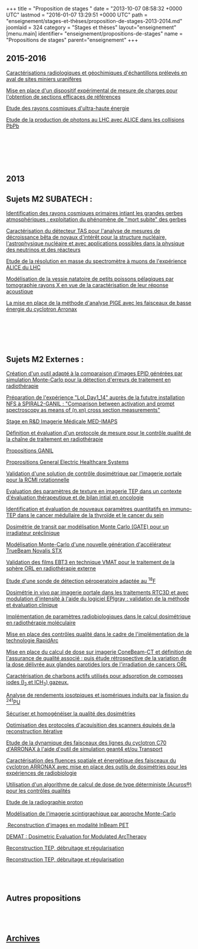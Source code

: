 +++
title = "Proposition de stages "
date = "2013-10-07 08:58:32 +0000 UTC"
lastmod = "2016-01-07 13:29:51 +0000 UTC"
path = "enseignement/stages-et-thèses/proposition-de-stages-2013-2014.md"
joomlaid = 324
category = "Stages et thèses"
layout="enseignement"
[menu.main]
  identifier= "enseignement/propositions-de-stages"
  name = "Propositions de stages"
  parent="enseignement"
+++
<h2><span><strong>2015-2016</strong></span></h2>
<p><a href="images/Enseignement/2015-1.Montavon-Roux.pdf">Caractérisations radiologiques et géochimiques d'échantillons prélevés en aval de sites miniers uranifères</a></p>
<p><a href="images/Enseignement/2015-2.PRISMA_Haddad.pdf">Mise en place d'un dispositif expérimental de mesure de charges pour l'obtention de sections efficaces de références</a></p>
<p><a href="images/Enseignement/2015-3.ASTRO_Revenu.pdf">Etude des rayons cosmiques d'ultra-haute énergie</a> </p>
<p><a href="images/Enseignement/2015-4.PLASMA_Germain.pdf">Etude de la production de photons au LHC avec ALICE dans les collisions PbPb</a></p>
<p> </p>
<p> </p>
<p> </p>
<h2><span><strong>2013</strong></span></h2>
<h2>Sujets M2 SUBATECH :</h2>
<p><a href="images/Enseignement/Int_ASTRO_Revenu-Dallier.pdf">Identification des rayons cosmiques primaires intiant les grandes gerbes atmosphériques : exploitation du phénomène de "mort subite" des gerbes </a></p>
<p><a href="images/Enseignement/Int_ERDRE_Fallot-Porta.pdf">Caractérisation du détecteur TAS pour l'analyse de mesures de décroissance bêta de noyaux d'intérêt pour la structure nucléaire, l'astrophysique nucléaire et avec applications possibles dans la physique des neutrinos et des réacteurs</a></p>
<p><a href="images/Enseignement/Int_PLASMA_Pillot.pdf">Etude de la résolution en masse du spectromètre à muons de l'expérience ALICE du LHC</a></p>
<p><a href="images/Enseignement/Int_PRISMA_XDLB_EL.pdf">Modélisation de la vessie natatoire de petits poissons pélagiques par tomographie rayons X en vue de la caractérisation de leur réponse acoustique</a></p>
<p><a href="images/Enseignement/21.PIGE.pdf">La mise en place de la méthode d'analyse PIGE avec les faisceaux de basse énergie du cyclotron Arronax</a></p>
<p> </p>
<h2> </h2>
<h2>Sujets M2 Externes :</h2>
<p><a href="images/Enseignement/1.CEA_LIST_DCSI.pdf">Création d'un outil adapté à la comparaison d'images EPID générées par simulation Monte-Carlo pour la détection d'erreurs de traitement en radiothérapie</a></p>
<p><a href="images/Enseignement/2.IPHC.pdf">Préparation de l'expérience "Lol_Day1_14" auprès de la fututre installation NFS à SPIRAL2-GANIL : "Comparison between activation and prompt spectroscopy as means of (n,xn) cross section measurements"</a></p>
<p><a href="images/Enseignement/3.MED-IMAPS.pdf">Stage en R&amp;D Imagerie Médicale MED-IMAPS</a></p>
<p><a href="images/Enseignement/4.Cibio_CHU-Poitiers.pdf">Définition et évaluation d'un protocole de mesure pour le contrôle qualité de la chaîne de traitement en radiothérapie</a></p>
<p><a href="http://pro.ganil-spiral2.eu/job-offers/stages-theses/">Propositions GANIL</a></p>
<p><a href="images/Enseignement/5.Catalogue_stages_GE_Healthcare_2014.pdf">Proprositions General Electric Healthcare Systems</a></p>
<p><a href="images/Enseignement/6.CHD_Vendee.pdf">Validation d'une solution de contrôle dosimétrique par l'imagerie portale pour la RCMI rotationnelle</a></p>
<p><a href="images/Enseignement/7.CHU-CRCNA.pdf">Evaluation des paramètres de texture en imagerie TEP dans un contexte d'évaluation thérapeutique et de bilan intial en oncologie</a></p>
<p><a href="images/Enseignement/8.CHU-CRCNA_Necib.pdf">Identification et évaluation de nouveaux paramètres quantitatifs en immuno-TEP dans le cancer médullaire de la thyroïde et le cancer du sein</a></p>
<p><a href="images/Enseignement/9.ICO_Chiavassa.pdf">Dosimétrie de transit par modélisation Monte Carlo (GATE) pour un irradiateur préclinique</a></p>
<p><a href="images/Enseignement/10.Univ_F-Comte1.pdf">Modélisation Monte-Carlo d'une nouvelle génération d'accélérateur TrueBeam Novalis STX</a></p>
<p><a href="images/Enseignement/11.Univ_F-Comte2.pdf">Validation des films EBT3 en technique VMAT pour le traitement de la sphère ORL en radiothérapie externe</a></p>
<p><a href="images/Enseignement/12.CHU_Nancy.pdf">Etude d'une sonde de détection péroperatoire adaptée au <sup>18</sup>F</a></p>
<p><a href="images/Enseignement/13.Alexis_Vautrin.pdf">Dosimétrie in vivo par imagerie portale dans les traitements RTC3D et avec modulation d'intensité à l'aide du logiciel EPIgray : validation de la méthode et évaluation clinique</a></p>
<p><a href="images/Enseignement/14.ICO_Ferrer-Varmenot.pdf">Implémentation de paramètres radiobiologiques dans le calcul dosimétrique en radiothérapie moléculaire</a></p>
<p><a href="images/Enseignement/15.Paul_Strauss.pdf">Mise en place des contrôles qualité dans le cadre de l'implémentation de la technologie RapidArc</a></p>
<p><a href="images/Enseignement/16.Institut_Bergonie.pdf">Mise en place du calcul de dose sur imagerie ConeBeam-CT et définition de l'assurance de qualité associé ; puis étude rétrospective de la variation de la dose délivrée aux glandes parotides lors de l'irradiation de cancers ORL</a></p>
<p><a href="images/Enseignement/17.EMN_DSEE.pdf">Caractérisation de charbons actifs utilisés pour adsorption de composes iodes (I<sub>2</sub> et ICH<sub>3</sub>) gazeux.</a></p>
<p><a href="images/Enseignement/18.LPSC.pdf">Analyse de rendements iosotpiques et isomériques induits par la fission du <sup>241</sup>PU</a></p>
<p><a href="images/Enseignement/19.ICL_A.Vautrin.pdf">Sécuriser et homogénéiser la qualité des dosimétries</a></p>
<p><a href="images/Enseignement/20.FHL.pdf">Optimisation des protocoles d'acquisition des scanners équipés de la reconstruction itérative</a></p>
<p><a href="images/Enseignement/22.Arronax.pdf">Etude de la dynamique des faisceaux des lignes du cyclotron C70 d'ARRONAX à l'aide d'outil de simulation geant4 et/ou Transport</a></p>
<p><a href="images/Enseignement/23.radiobio.pdf">Caractérisation des fluences spatiale et énergétique des faisceaux du cyclotron ARRONAX avec mise en place des outils de dosimétries pour les expériences de radiobiologie</a></p>
<p><a href="images/Enseignement/24.ICO_Paul_PAPIN.pdf">Utilisation d'un algorithme de calcul de dose de type déterministe (Acuros®) pour les contrôles qualités</a></p>
<p><a href="images/Enseignement/25.Centre_A.Lacassagne.pdf">Etude de la radiographie proton</a></p>
<p><a href="images/Enseignement/26.CRCT_Bardies.pdf">Modélisation de l'imagerie scintigraphique par approche Monte-Carlo</a></p>
<p><a href="images/Enseignement/28.InBeamPET.pdf"> Reconstruction d'images en modalité InBeam PET</a></p>
<p><a href="images/Enseignement/29.Demat.pdf">DEMAT : Dosimetric Evaluation for Modulated ArcTherapy</a></p>
<p><a href="images/Enseignement/30.reconstructionTEP_LaTIM-2.pdf">Reconstruction TEP, débruitage et régularisation</a></p>
<p><a href="images/Enseignement/31.CDF_LaTIM.pdf">Reconstruction TEP, débruitage et régularisation</a></p>
<h2> </h2>
<h2>Autres propositions</h2>
<h2> </h2>
<h2><a href="enseignement/stages-et-thèses/propositions-de-stages-et-theses-2012-2013.md">Archives</a></h2>